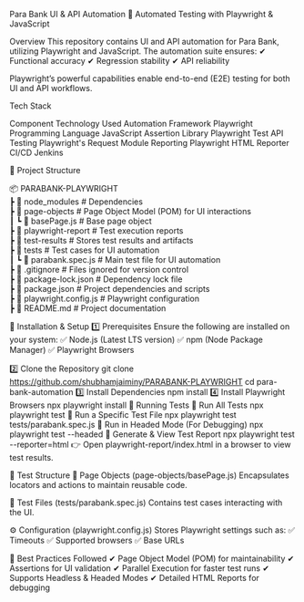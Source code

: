 Para Bank UI & API Automation 🚀
Automated Testing with Playwright & JavaScript

Overview
This repository contains UI and API automation for Para Bank, utilizing Playwright and JavaScript. The automation suite ensures:
✔ Functional accuracy
✔ Regression stability
✔ API reliability

Playwright’s powerful capabilities enable end-to-end (E2E) testing for both UI and API workflows.

Tech Stack

Component	Technology Used
Automation Framework	Playwright
Programming Language	JavaScript
Assertion Library	Playwright Test
API Testing	Playwright's Request Module
Reporting	Playwright HTML Reporter
CI/CD	Jenkins

📌 Project Structure

📦 PARABANK-PLAYWRIGHT  
┣ 📂 node_modules         # Dependencies  
┣ 📂 page-objects         # Page Object Model (POM) for UI interactions  
┃ ┗ 📜 basePage.js       # Base page object  
┣ 📂 playwright-report    # Test execution reports  
┣ 📂 test-results        # Stores test results and artifacts  
┣ 📂 tests               # Test cases for UI automation  
┃ ┗ 📜 parabank.spec.js  # Main test file for UI automation  
┣ 📜 .gitignore          # Files ignored for version control  
┣ 📜 package-lock.json   # Dependency lock file  
┣ 📜 package.json        # Project dependencies and scripts  
┣ 📜 playwright.config.js # Playwright configuration  
┣ 📜 README.md           # Project documentation  

📌 Installation & Setup
1️⃣ Prerequisites
Ensure the following are installed on your system:
✅ Node.js (Latest LTS version)
✅ npm (Node Package Manager)
✅ Playwright Browsers

2️⃣ Clone the Repository
git clone https://github.com/shubhamjaiminy/PARABANK-PLAYWRIGHT
cd para-bank-automation
3️⃣ Install Dependencies
npm install
4️⃣ Install Playwright Browsers
npx playwright install
📌 Running Tests
🔹 Run All Tests
npx playwright test
🔹 Run a Specific Test File
npx playwright test tests/parabank.spec.js
🔹 Run in Headed Mode (For Debugging)
npx playwright test --headed
🔹 Generate & View Test Report
npx playwright test --reporter=html
👉 Open playwright-report/index.html in a browser to view test results.

📌 Test Structure
📂 Page Objects (page-objects/basePage.js)
Encapsulates locators and actions to maintain reusable code.

📂 Test Files (tests/parabank.spec.js)
Contains test cases interacting with the UI.

⚙ Configuration (playwright.config.js)
Stores Playwright settings such as:
✅ Timeouts
✅ Supported browsers
✅ Base URLs

📌 Best Practices Followed
✔ Page Object Model (POM) for maintainability
✔ Assertions for UI validation
✔ Parallel Execution for faster test runs
✔ Supports Headless & Headed Modes
✔ Detailed HTML Reports for debugging

